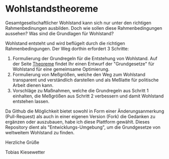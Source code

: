 # Wohlstandstheoreme

Gesamtgesellschaftlicher Wohlstand kann sich nur unter den richtigen Rahmenbedinungen ausbilden. Doch wie sollen diese Rahmenbedingungen aussehen? Was sind die Grundlagen für Wohlstand? 

Wohlstand entsteht und wird beflügelt durch die richtigen Rahmenbedingungen. Der Weg dorthin erfordert 3 Schritte: 
1. Formulierung der Grundregeln für die Entstehung von Wohlstand. Auf der Seite [Theoreme](https://github.com/Tobias-Kiesewetter/Wohlstandstheoreme/blob/master/THEOREME.md) findet Ihr einen Entwurf der "Grundgesetze" für Wohlstand für eine gemeimsame Optimierung.
2. Formulierung von Meßgrößen, welche den Weg zum Wohlstand transparent und verständlich darstellen und als Meßlatte für politische Arbeit dienen kann.
3. Vorschläge zu Maßnahmen, welche die Grundregeln aus Schritt 1 einhalten, die Meßgrößen aus Schritt 2 verbessern und damit Wohlstand entstehen lassen. 

Da Github die Möglichkeit bietet sowohl in Form einer Änderungsanmerkung (Pull-Request) als auch in einer eigenen Version (Fork) die Gedanken zu ergänzen oder auszubauen, habe ich diese Plattform gewählt. Dieses Repository dient als "Entwicklungs-Umgebung", um die Grundgesetze von weltweitem Wohlstand zu finden.


Herzliche Grüße

Tobias Kiesewetter
